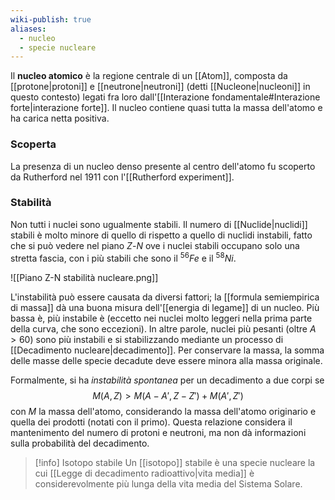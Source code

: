 ```yaml
---
wiki-publish: true
aliases:
  - nucleo
  - specie nucleare
---
```

Il **nucleo atomico** è la regione centrale di un [[Atom]], composta da [[protone|protoni]] e [[neutrone|neutroni]] (detti [[Nucleone|nucleoni]] in questo contesto) legati fra loro dall'[[Interazione fondamentale#Interazione forte|interazione forte]]. Il nucleo contiene quasi tutta la massa dell'atomo e ha carica netta positiva.
### Scoperta
La presenza di un nucleo denso presente al centro dell'atomo fu scoperto da Rutherford nel 1911 con l'[[Rutherford experiment]].
### Stabilità
Non tutti i nuclei sono ugualmente stabili. Il numero di [[Nuclide|nuclidi]] stabili è molto minore di quello di rispetto a quello di nuclidi instabili, fatto che si può vedere nel piano $Z$-$N$ ove i nuclei stabili occupano solo una stretta fascia, con i più stabili che sono il $^{56}Fe$ e il $^{58}Ni$.

![[Piano Z-N stabilità nucleare.png]]

L'instabilità può essere causata da diversi fattori; la [[formula semiempirica di massa]] dà una buona misura dell'[[energia di legame]] di un nucleo. Più bassa è, più instabile è (eccetto nei nuclei molto leggeri nella prima parte della curva, che sono eccezioni). In altre parole, nuclei più pesanti (oltre $A>60$) sono più instabili e si stabilizzando mediante un processo di [[Decadimento nucleare|decadimento]]. Per conservare la massa, la somma delle masse delle specie decadute deve essere minora alla massa originale.

Formalmente, si ha *instabilità spontanea* per un decadimento a due corpi se
$$M(A,Z)>M(A-A',Z-Z')+M(A',Z')$$
con $M$ la massa dell'atomo, considerando la massa dell'atomo originario e quella dei prodotti (notati con il primo). Questa relazione considera il mantenimento del numero di protoni e neutroni, ma non dà informazioni sulla probabilità del decadimento.

> [!info] Isotopo stabile
> Un [[isotopo]] stabile è una specie nucleare la cui [[Legge di decadimento radioattivo|vita media]] è considerevolmente più lunga della vita media del Sistema Solare.
